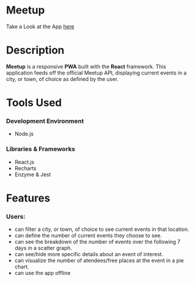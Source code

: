# Meetup

Take a Look at the App [here](https://kevmhughes.github.io/meetup/)

# Description


**Meetup** is a responsive **PWA** built with the **React** framework. This application feeds off the official Meetup API, displaying current events in a city, or town, of choice as defined by the user. 

# Tools Used

### Development Environment
* Node.js

### Libraries & Frameworks
* React.js
* Recharts 
* Enzyme & Jest

# Features

### Users:

* can filter a city, or town, of choice to see current events in that location.
* can define the number of current events they choose to see.
* can see the breakdown of the number of events over the following 7 days in a scatter graph.
* can see/hide more specific details about an event of interest.
* can visualize the number of atendees/free places at the event in a pie chart.
* can use the app offline







